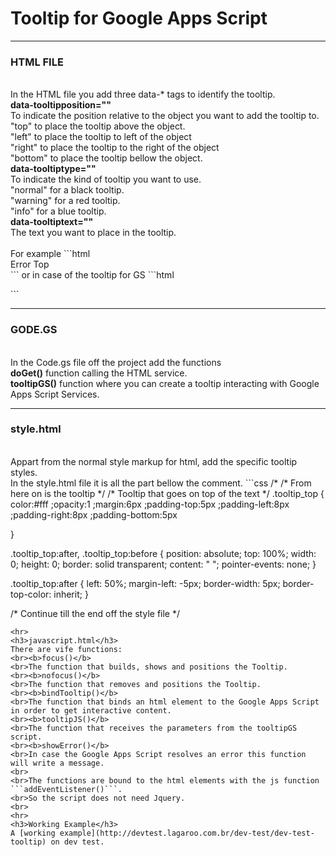 <h1>Tooltip for Google Apps Script </h1>
<hr>
<h3>HTML FILE </h3>
<br>In the HTML file you add three data-* tags to identify the tooltip.
<br><b>data-tooltipposition=""</b> <br>To indicate the position relative to the object you want to add the tooltip to. 
<br> "top" to place the tooltip above the object.
<br> "left" to place the tooltip to left of the object
<br> "right" to place the tooltip to the right of the object
<br> "bottom" to place the tooltip bellow the object.
<br><b>data-tooltiptype="" </b><br>To indicate the kind of tooltip you want to use.
<br> "normal" for a black tooltip.
<br> "warning" for a red tooltip. 
<br> "info" for a blue tooltip. 
<br><b>data-tooltiptext=""</b><br> The text you want to place in the tooltip. 
<br> 
<br>For example 
```html
<div id="mydiv" data-tooltipposition="top" data-tooltiptype="warning" data-tooltiptext="Warning Top">Error Top</div>
```
or in case of the tooltip for GS
```html
<p  class="testgs" id="testgs"  data-tooltipposition="bottom" data-tooltiptype="normal" >
```
<hr>
<h3>GODE.GS </h3>
<br>In the Code.gs file off the project add the functions 
<br><b>doGet()</b> function calling the HTML service.
<br><b>tooltipGS()</b> function where you can create a tooltip interacting with Google Apps Script Services.
<br>
<hr>
<h3>style.html</h3>
<br>Appart from the normal style markup for html, add the specific tooltip styles.
<br>In the style.html file it is all the part bellow the comment.
```css
/*
/*  From here on is the tooltip 
*/
/* Tooltip that goes on top of the text */
.tooltip_top {
    color:#fff
    ;opacity:1
    ;margin:6px
    ;padding-top:5px
    ;padding-left:8px
    ;padding-right:8px
    ;padding-bottom:5px
    
}

.tooltip_top:after,
.tooltip_top:before {
	position: absolute;
	top: 100%;
	width: 0;
	height: 0;
	border: solid transparent;
	content: " ";
	pointer-events: none;
}

.tooltip_top:after {
	left: 50%;
	margin-left: -5px;
	border-width: 5px;
	border-top-color: inherit;
}


/* Continue till the end off the style file */
```
<hr>
<h3>javascript.html</h3>
There are vife functions:
<br><b>focus()</b>
<br>The function that builds, shows and positions the Tooltip.
<br><b>nofocus()</b>
<br>The function that removes and positions the Tooltip.
<br><b>bindTooltip()</b>
<br>The function that binds an html element to the Google Apps Script in order to get interactive content.
<br><b>tooltipJS()</b>
<br>The function that receives the parameters from the tooltipGS script.
<br><b>showError()</b>
<br>In case the Google Apps Script resolves an error this function will write a message.
<br>
<br>The functions are bound to the html elements with the js function  ```addEventListener()```.
<br>So the script does not need Jquery.
<br>
<hr>
<h3>Working Example</h3>
A [working example](http://devtest.lagaroo.com.br/dev-test/dev-test-tooltip) on dev test.











